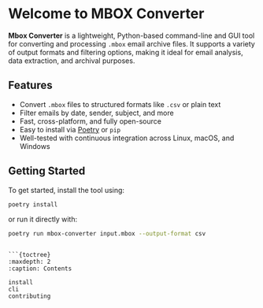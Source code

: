 # Welcome to MBOX Converter

**Mbox Converter** is a lightweight, Python-based command-line and GUI tool 
for converting and processing `.mbox` email archive files. 
It supports a variety of output formats and filtering options, 
making it ideal for email analysis, data extraction, and archival purposes.

## Features

* Convert `.mbox` files to structured formats like `.csv` or plain text
* Filter emails by date, sender, subject, and more
* Fast, cross-platform, and fully open-source
* Easy to install via [Poetry](https://python-poetry.org/) or `pip`
* Well-tested with continuous integration across Linux, macOS, and Windows

## Getting Started

To get started, install the tool using:

```bash
poetry install
```

or run it directly with:

```bash
poetry run mbox-converter input.mbox --output-format csv
```

```{include} ../../README.md

```{toctree}
:maxdepth: 2
:caption: Contents

install
cli
contributing
